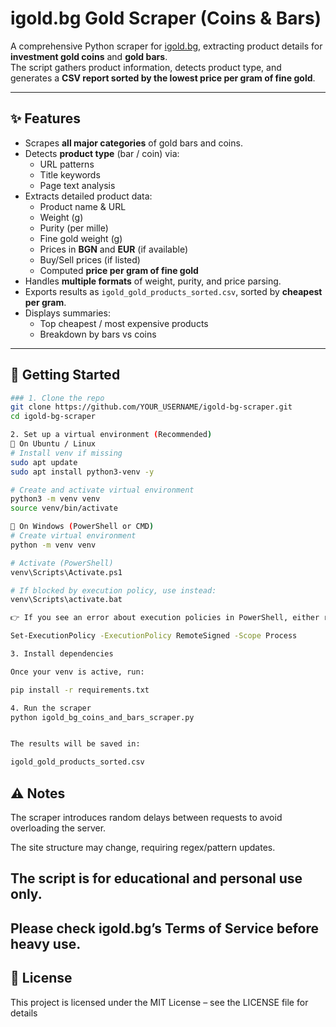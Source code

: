 # igold.bg Gold Scraper (Coins & Bars)

A comprehensive Python scraper for [igold.bg](https://igold.bg), extracting product details for **investment gold coins** and **gold bars**.  
The script gathers product information, detects product type, and generates a **CSV report sorted by the lowest price per gram of fine gold**.

---

## ✨ Features
- Scrapes **all major categories** of gold bars and coins.
- Detects **product type** (bar / coin) via:
  - URL patterns
  - Title keywords
  - Page text analysis
- Extracts detailed product data:
  - Product name & URL  
  - Weight (g)  
  - Purity (per mille)  
  - Fine gold weight (g)  
  - Prices in **BGN** and **EUR** (if available)  
  - Buy/Sell prices (if listed)  
  - Computed **price per gram of fine gold**
- Handles **multiple formats** of weight, purity, and price parsing.
- Exports results as `igold_gold_products_sorted.csv`, sorted by **cheapest per gram**.
- Displays summaries:
  - Top cheapest / most expensive products
  - Breakdown by bars vs coins

---


## 🚀 Getting Started

```bash
### 1. Clone the repo
git clone https://github.com/YOUR_USERNAME/igold-bg-scraper.git
cd igold-bg-scraper

2. Set up a virtual environment (Recommended)
🔹 On Ubuntu / Linux
# Install venv if missing
sudo apt update
sudo apt install python3-venv -y

# Create and activate virtual environment
python3 -m venv venv
source venv/bin/activate

🔹 On Windows (PowerShell or CMD)
# Create virtual environment
python -m venv venv

# Activate (PowerShell)
venv\Scripts\Activate.ps1

# If blocked by execution policy, use instead:
venv\Scripts\activate.bat

👉 If you see an error about execution policies in PowerShell, either run venv\Scripts\activate.bat (CMD-style) or temporarily allow scripts with:

Set-ExecutionPolicy -ExecutionPolicy RemoteSigned -Scope Process

3. Install dependencies

Once your venv is active, run:

pip install -r requirements.txt

4. Run the scraper
python igold_bg_coins_and_bars_scraper.py


The results will be saved in:

igold_gold_products_sorted.csv
```

## ⚠️ Notes

The scraper introduces random delays between requests to avoid overloading the server.

The site structure may change, requiring regex/pattern updates.

## The script is for educational and personal use only.
## Please check igold.bg’s Terms of Service before heavy use.

## 📜 License

This project is licensed under the MIT License – see the LICENSE file for details